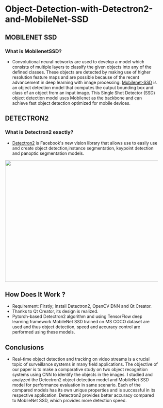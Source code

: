 # Object-Detection-with-Detectron2-and-MobileNet-SSD

## MOBILENET SSD

### What is MobilenetSSD?
- Convolutional neural networks are used to develop a model which consists of multiple layers to classify the given objects into any of the defined classes. 
These objects are detected by making use of higher resolution feature maps and are possible because of the recent advancement in deep learning with image processing. 
[Mobilenet-SSD](https://ebenezertechs.com/mobilenet-ssd-using-opencv-3-4-1-deep-learning-module-python/) is an object detection model that computes the output bounding box and class of an object from an input image. This Single Shot Detector (SSD) object detection model uses Mobilenet as the backbone and can achieve fast object detection optimized for mobile devices.

## DETECTRON2
### What is Detectron2 exactly?
- [Detectron2](https://github.com/facebookresearch/detectron2) is Facebook's new vision library that allows use to easily use and 
create object detection,instance segmentation, keypoint detection and panoptic segmentation models.

<img align="center" src = "https://github.com/engineerbekir/Object-Detection-with-Detectron2-and-MobileNet-SSD/blob/master/gif.gif" width = "800" height ="400"/>

## How Does It Work ? 

- Requirement: Firstly; Install Detectron2, OpenCV DNN and Qt Creator. 
- Thanks to Qt Creator, its design is realized.
- Pytorch-based Detectron2 algorithm and using TensorFlow deep learning framework MobileNet SSD trained on MS COCO dataset are  used and thus object detection, speed and accuracy control are performed using these models.


## Conclusions
- Real-time object detection and tracking on video streams is a crucial topic of surveillance systems in many field applications. 
The objective of our paper is to make a comparative study on two object recognition systems using CNN to identify the objects in the images. 
I studied and analyzed the Detectron2 object detection model and MobileNet SSD model for performance evaluation in same 
scenario. Each of the compared models has its own unique properties and is successful in its respective application. Detectron2 provides better accuracy compared to MobileNet SSD, which provides more detection speed.
